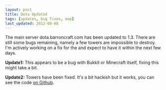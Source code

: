 ```yaml
---
layout: post
title: Dota Updated
tags: [updates, bug fixes, map]
last_updated: 2012-08-08
---
```


The main server dota.barroncraft.com has been updated to 1.3. There are still some bugs remaining, namely a few towers are impossible to destroy. I'm actively working on a fix for the and expect to have it within the next few days.

**Update1:** This appears to be a bug with Bukkit or Minecraft itself, fixing this might take a bit.

**Update2:** Towers have been fixed. It's a bit hackish but it works, you can see the code [on Github](http://github.com/Nullreff/SimpleClansExtensions).

